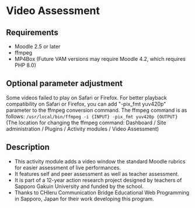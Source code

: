 Video Assessment
================

Requirements
------------

* Moodle 2.5 or later
* ffmpeg
* MP4Box
  (Future VAM versions may require Moodle 4.2, which requires PHP 8.0)

Optional parameter adjustment
-----------------------------

Some videos failed to play on Safari or Firefox.
For better playback compatibility on Safari or Firefox, you can add  "-pix_fmt yuv420p" parameter to the ffmpeg conversion command.
The ffmpeg command is as follows:
`/usr/local/bin/ffmpeg -i {INPUT} -pix_fmt yuv420p {OUTPUT}`
(The location for changing the ffmpeg command: Dashboard / Site administration / Plugins / Activity modules / Video Assessment)

Description
-----------

* This activity module adds a video window the standard Moodle rubrics for easier assessment of live performances.
* It features self and peer assessment as well as teacher assessment.
* It is part of a 12-year action research project designed by teachers of Sapporo Gakuin University and funded by the school.
* Thanks to CHIeru Communication Bridge Educational Web Programming in Sapporo, Japan for their work developing this program.
